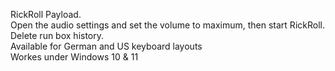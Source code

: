RickRoll Payload.</br>
Open the audio settings and set the volume to maximum, then start RickRoll. Delete run box history.</br>
Available for German and US keyboard layouts</br>
Workes under Windows 10 & 11
